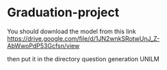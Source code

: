 # Graduation-project
 
 You should download the model from this link 
 https://drive.google.com/file/d/1JN2wnkSRotwUnJ_Z-AbWwoPdP53Gcfsn/view
 
 then put it in the directory question generation UNILM 
